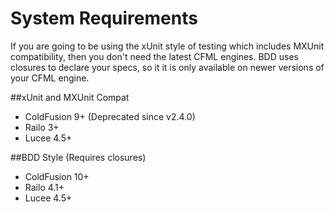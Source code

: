 # System Requirements

If you are going to be using the xUnit style of testing which includes MXUnit compatibility, then you don't need the latest CFML engines. BDD uses closures to declare your specs, so it it is only available on newer versions of your CFML engine.

##xUnit and MXUnit Compat

* ColdFusion 9+ (Deprecated since v2.4.0)
* Railo 3+
* Lucee 4.5+


##BDD Style (Requires closures)

* ColdFusion 10+
* Railo 4.1+
* Lucee 4.5+
